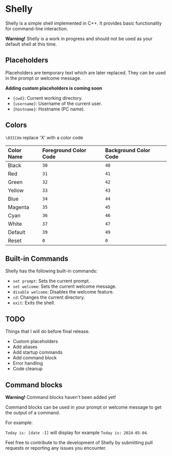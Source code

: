 # Shelly

Shelly is a simple shell implemented in C++. It provides basic functionality for command-line interaction.

**Warning!** Shelly is a work in progress and should not be used as your default shell at this time.

## Placeholders

Placeholders are temporary text which are later replaced. They can be used in the prompt or welcome message.

**Adding custom placeholders is coming soon**

- `{cwd}`: Current working directory.
- `{username}`: Username of the current user.
- `{hostname}`: Hostname (PC name).

## Colors

``\033[Xm``
replace 'X' with a color code

| Color Name | Foreground Color Code | Background Color Code |
| :--------- | :-------------------- | :-------------------- |
| Black      | `30`                  | `40`                  |
| Red        | `31`                  | `41`                  |
| Green      | `32`                  | `42`                  |
| Yellow     | `33`                  | `43`                  |
| Blue       | `34`                  | `44`                  |
| Magenta    | `35`                  | `45`                  |
| Cyan       | `36`                  | `46`                  |
| White      | `37`                  | `47`                  |
| Default    | `39`                  | `49`                  |
| Reset      | `0`                   | `0`                   |

## Built-in Commands

Shelly has the following built-in commands:

- `set prompt`: Sets the current prompt.
- `set welcome`: Sets the current welcome message.
- `disable welcome`: Disables the welcome feature.
- `cd`: Changes the current directory.
- `exit`: Exits the shell.

## TODO

Things that I will do before final release.

- Custom placeholders
- Add aliases
- Add startup commands
- Add command block
- Error handling
- Code cleanup

## Command blocks

**Warning!** Command blocks haven't been added yet!

Command blocks can be used in your prompt or welcome message to get the output of a command.

For example:

`Today is: [date -I]` will display for example `Today is: 2024-05-04`. 

Feel free to contribute to the development of Shelly by submitting pull requests or reporting any issues you encounter.
